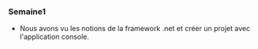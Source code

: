 ### Semaine1
- Nous avons vu les notions de la framework .net et créer un projet avec l'application console. 



